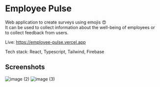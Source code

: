 # Employee Pulse

Web application to create surveys using emojis 😍<br>
It can be used to collect information about the well-being of employees or to collect feedback from users.<br>

Live: https://employee-pulse.vercel.app

Tech stack: React, Typescript, Tailwind, Firebase

## Screenshots
![image (2)](https://user-images.githubusercontent.com/51440879/216818006-c03d9d02-516b-4687-840e-909d7fdfd0fb.png)
![image (3)](https://user-images.githubusercontent.com/51440879/216818010-05d4a331-2a70-4040-856d-a57bdda5b65f.png)
